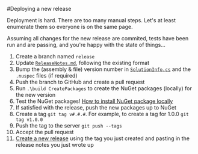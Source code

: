 ﻿#Deploying a new release

Deployment is hard. There are too many manual steps. Let's at least enumerate 
them so everyone is on the same page.

Assuming all changes for the new release are commited, tests have been run and
are passing, and you're happy with the state of things...

1. Create a branch named `release`
1. Update [`ReleaseNotes.md`](ReleaseNotes.md), following the existing format
2. Bump the (assembly & file) version number in [`SolutionInfo.cs`](SolutionInfo.cs) and the `.nuspec` files (if required)
3. Push the branch to GitHub and create a pull request
4. Run `.\build CreatePackages` to create the NuGet packages (locally) for the new version
5. Test the NuGet packages! [How to install NuGet package locally](http://stackoverflow.com/questions/10240029/how-to-install-a-nuget-package-nupkg-file-locally)
6. If satisfied with the release, push the new packages up to NuGet
7. Create a tag `git tag v#.#.#`. For example, to create a tag for 1.0.0 `git tag v1.0.0`
8. Push the tag to the server `git push --tags`
9. Accept the pull request
10. [Create a new release](https://help.github.com/articles/creating-releases) using the tag
you just created and pasting in the release notes you just wrote up
